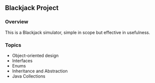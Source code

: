 ## Blackjack Project

### Overview
This is a Blackjack simulator, simple in scope but effective in usefulness. 

### Topics
* Object-oriented design
* Interfaces
* Enums
* Inheritance and Abstraction
* Java Collections

